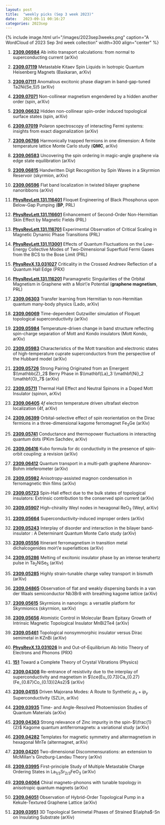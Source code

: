 ```yaml
---
layout: post
title:  "weekly picks (Sep 3 week 2023)"
date:   2023-09-11 00:16:27
categories: 2023sep
---
```



{% include image.html url="/images/2023sep3weeks.png" caption="A WordCloud of 2023 Sep 3rd week collection" width=300 align="center" %}




1. **[2309.06984](http://arxiv.org/abs/2309.06984)** Ab initio transport calculations: from normal to superconducting current (arXiv)

1. **[2309.07119](http://arxiv.org/abs/2309.07119)** Metastable Kitaev Spin Liquids in Isotropic Quantum Heisenberg Magnets (Baskaran, arXiv)

1. **[2309.07111](http://arxiv.org/abs/2309.07111)** Anomalous excitonic phase diagram in band-gap-tuned Ta2Ni(Se,S)5 (arXiv)

1. **[2309.07071](http://arxiv.org/abs/2309.07071)** Non-collinear magnetism engendered by a hidden another order (spin, arXiv)

1. **[2309.06632](http://arxiv.org/abs/2309.06632)** Hidden non-collinear spin-order induced topological surface states (spin, arXiv)

1. **[2309.07019](http://arxiv.org/abs/2309.07019)** Polaron spectroscopy of interacting Fermi systems: insights from exact diagonalization (arXiv)

1. **[2309.06766](http://arxiv.org/abs/2309.06766)** Harmonically trapped fermions in one dimension: A finite temperature lattice Monte Carlo study (**QMC**, arXiv)

1. **[2309.06583](http://arxiv.org/abs/2309.06583)** Uncovering the spin ordering in magic-angle graphene via edge state equilibration (arXiv)

1. **[2309.06815](http://arxiv.org/abs/2309.06815)** Handwritten Digit Recognition by Spin Waves in a Skyrmion Reservoir (skyrmion, arXiv)

1. **[2309.06596](http://arxiv.org/abs/2309.06596)** Flat band localization in twisted bilayer graphene nanoribbons (arXiv)

1. **[PhysRevLett.131.116401](https://link.aps.org/doi/10.1103/PhysRevLett.131.116401)** Floquet Engineering of Black Phosphorus upon Below-Gap Pumping (**BP**, PRL)

1. **[PhysRevLett.131.116601](https://link.aps.org/doi/10.1103/PhysRevLett.131.116601)** Enhancement of Second-Order Non-Hermitian Skin Effect by Magnetic Fields (PRL)

1. **[PhysRevLett.131.116701](https://link.aps.org/doi/10.1103/PhysRevLett.131.116701)** Experimental Observation of Critical Scaling in Magnetic Dynamic Phase Transitions (PRL)

1. **[PhysRevLett.131.113001](https://link.aps.org/doi/10.1103/PhysRevLett.131.113001)** Effects of Quantum Fluctuations on the Low-Energy Collective Modes of Two-Dimensional Superfluid Fermi Gases from the BCS to the Bose Limit (PRL)





1. **[PhysRevX.13.031027](https://link.aps.org/doi/10.1103/PhysRevX.13.031027)** Criticality in the Crossed Andreev Reflection of a Quantum Hall Edge (PRX)

1. **[PhysRevLett.131.116201](https://link.aps.org/doi/10.1103/PhysRevLett.131.116201)** Paramagnetic Singularities of the Orbital Magnetism in Graphene with a Moir\\'e Potential (**graphene magnetism**, PRL)


1. **[2309.06303](http://arxiv.org/abs/2309.06303)** Transfer learning from Hermitian to non-Hermitian quantum many-body physics (Lado, arXiv)

1. **[2309.06069](http://arxiv.org/abs/2309.06069)** Time-dependent Gutzwiller simulation of Floquet topological superconductivity (arXiv)

1. **[2309.05984](http://arxiv.org/abs/2309.05984)** Temperature-driven change in band structure reflecting spin-charge separation of Mott and Kondo insulators (Mott Kondo, arXiv)

1. **[2309.05983](http://arxiv.org/abs/2309.05983)** Characteristics of the Mott transition and electronic states of high-temperature cuprate superconductors from the perspective of the Hubbard model (arXiv)

1. **[2309.05726](http://arxiv.org/abs/2309.05726)** Strong Pairing Originated from an Emergent $\\mathbb{Z}_2$ Berry Phase in $\\mathbf{La}_3 \\mathbf{Ni}_2 \\mathbf{O}_7$ (arXiv)

1. **[2309.05711](http://arxiv.org/abs/2309.05711)** Thermal Hall Effect and Neutral Spinons in a Doped Mott Insulator (spinon, arXiv)

1. **[2309.06405](http://arxiv.org/abs/2309.06405)** 4$f$ electron temperature driven ultrafast electron localization (4f, arXiv)

1. **[2309.06399](http://arxiv.org/abs/2309.06399)** Orbital-selective effect of spin reorientation on the Dirac fermions in a three-dimensional kagome ferromagnet Fe$_3$Ge (arXiv)

1. **[2309.05741](http://arxiv.org/abs/2309.05741)** Conductance and thermopower fluctuations in interacting quantum dots (PKim Sachdev, arXiv)

1. **[2309.06416](http://arxiv.org/abs/2309.06416)** Kubo formula for dc conductivity in the presence of spin-orbit coupling: a revision (arXiv)

1. **[2309.06412](http://arxiv.org/abs/2309.06412)** Quantum transport in a multi-path graphene Aharonov-Bohm inteferometer (arXiv)

1. **[2309.05982](http://arxiv.org/abs/2309.05982)** Anisotropy-assisted magnon condensation in ferromagnetic thin films (arXiv)

1. **[2309.05723](http://arxiv.org/abs/2309.05723)** Spin-Hall effect due to the bulk states of topological insulators: Extrinsic contribution to the conserved spin current (arXiv)

1. **[2309.05907](http://arxiv.org/abs/2309.05907)** High-chirality Weyl nodes in hexagonal ReO$_3$ (Weyl, arXiv)




1. **[2309.05664](http://arxiv.org/abs/2309.05664)** Superconductivity-induced improper orders (arXiv)

1. **[2309.05243](http://arxiv.org/abs/2309.05243)** Interplay of disorder and interaction in the bilayer band-insulator : A Determinant Quantum Monte Carlo study (arXiv)

1. **[2309.05556](http://arxiv.org/abs/2309.05556)** Itinerant ferromagnetism in transition metal dichalcogenides moir\\'e superlattices (arXiv)

1. **[2309.05286](http://arxiv.org/abs/2309.05286)** Melting of excitonic insulator phase by an intense terahertz pulse in Ta$_2$NiSe$_5$ (arXiv)

1. **[2309.05285](http://arxiv.org/abs/2309.05285)** Highly strain-tunable charge valley transport in bismuth (arXiv)

1. **[2309.04865](http://arxiv.org/abs/2309.04865)** Observation of flat and weakly dispersing bands in a van der Waals semiconductor Nb3Br8 with breathing kagome lattice (arXiv)

1. **[2309.05615](http://arxiv.org/abs/2309.05615)** Skyrmions in nanorings: a versatile platform for Skyrmionics (skyrmion, sarXiv)

1. **[2309.05656](http://arxiv.org/abs/2309.05656)** Atomistic Control in Molecular Beam Epitaxy Growth of Intrinsic Magnetic Topological Insulator MnBi2Te4 (arXiv)

1. **[2309.05461](http://arxiv.org/abs/2309.05461)** Topological nonsymmorphic insulator versus Dirac semimetal in KZnBi (arXiv)




1. **[PhysRevX.13.031026](https://link.aps.org/doi/10.1103/PhysRevX.13.031026)** In and Out-of-Equilibrium Ab Initio Theory of Electrons and Phonons (PRX)

1. **[151](https://physics.aps.org/articles/v16/151)** Toward a Complete Theory of Crystal Vibrations (Physics)



1. **[2309.04308](http://arxiv.org/abs/2309.04308)** Re-entrance of resistivity due to the interplay of superconductivity and magnetism in $\\ce{Eu_{0.73}Ca_{0.27}(Fe_{0.87}Co_{0.13})2As2}$ (arXiv)

1. **[2309.04155](http://arxiv.org/abs/2309.04155)** Driven Majorana Modes: A Route to Synthetic $p_x+ip_y$ Superconductivity (SZLin, arXiv)

1. **[2309.03935](http://arxiv.org/abs/2309.03935)** Time- and Angle-Resolved Photoemission Studies of Quantum Materials (arXiv)

1. **[2309.04363](http://arxiv.org/abs/2309.04363)** Strong relevance of Zinc impurity in the spin-$\\frac{1}{2}$ Kagome quantum antiferromagnets: a variational study (arXiv)

1. **[2309.04282](http://arxiv.org/abs/2309.04282)** Templates for magnetic symmetry and altermagnetism in hexagonal MnTe (altermagnet, arXiv)

1. **[2309.04201](http://arxiv.org/abs/2309.04201)** Two-dimensional Discommensurations: an extension to McMillan's Ginzburg-Landau Theory (arXiv)

1. **[2309.03995](http://arxiv.org/abs/2309.03995)** First-principle Study of Multiple Metastable Charge Ordering States in La$_{1/3}$Sr$_{2/3}$FeO$_{3}$ (arXiv)

1. **[2309.04064](http://arxiv.org/abs/2309.04064)** Chiral magneto-phonons with tunable topology in anisotropic quantum magnets (arXiv)

1. **[2309.04051](http://arxiv.org/abs/2309.04051)** Observation of Hybrid-Order Topological Pump in a Kekule-Textured Graphene Lattice (arXiv)

1. **[2309.03951](http://arxiv.org/abs/2309.03951)** 3D Topological Semimetal Phases of Strained $\\alpha$-Sn on Insulating Substrate (arXiv)


